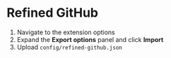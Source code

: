 # Refined GitHub

1. Navigate to the extension options
1. Expand the **Export options** panel and click **Import**
1. Upload `config/refined-github.json`
